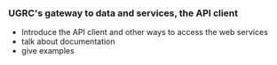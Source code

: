 ### UGRC's gateway to data and services, the API client
- Introduce the API client and other ways to access the web services
- talk about documentation
- give examples

